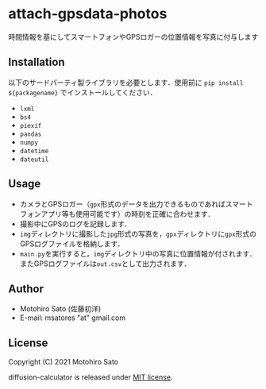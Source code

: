 # attach-gpsdata-photos
時間情報を基にしてスマートフォンやGPSロガーの位置情報を写真に付与します

## Installation
以下のサードパーティ製ライブラリを必要とします．使用前に `pip install ${packagename}` でインストールしてください．

- `lxml`
- `bs4`
- `piexif`
- `pandas`
- `numpy`
- `datetime`
- `dateutil`

## Usage
- カメラとGPSロガー（`gpx`形式のデータを出力できるものであればスマートフォンアプリ等も使用可能です）の時刻を正確に合わせます．
- 撮影中にGPSのログを記録します．
- `img`ディレクトリに撮影した`jpg`形式の写真を，`gpx`ディレクトリに`gpx`形式のGPSログファイルを格納します．
- `main.py`を実行すると，`img`ディレクトリ中の写真に位置情報が付されます．またGPSログファイルは`out.csv`として出力されます．

## Author
* Motohiro Sato (佐藤初洋)
* E-mail: msatores "at" gmail.com

## License
Copyright (C) 2021 Motohiro Sato

diffusion-calculator is released under [MIT license](https://opensource.org/licenses/mit-license.php).